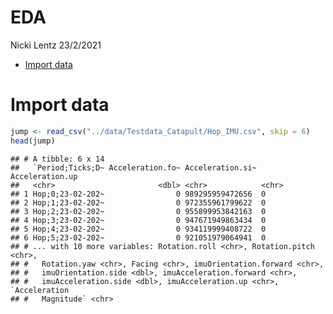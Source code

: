 EDA
================
Nicki Lentz
23/2/2021

-   [Import data](#import-data)

# Import data

``` r
jump <- read_csv("../data/Testdata_Catapult/Hop_IMU.csv", skip = 6)
head(jump)
```

    ## # A tibble: 6 x 14
    ##   `Period;Ticks;D~ Acceleration.fo~ Acceleration.si~ Acceleration.up
    ##   <chr>                       <dbl> <chr>            <chr>          
    ## 1 Hop;0;23-02-202~                0 989295959472656  0              
    ## 2 Hop;1;23-02-202~                0 972355961799622  0              
    ## 3 Hop;2;23-02-202~                0 955899953842163  0              
    ## 4 Hop;3;23-02-202~                0 947671949863434  0              
    ## 5 Hop;4;23-02-202~                0 934119999408722  0              
    ## 6 Hop;5;23-02-202~                0 921051979064941  0              
    ## # ... with 10 more variables: Rotation.roll <chr>, Rotation.pitch <chr>,
    ## #   Rotation.yaw <chr>, Facing <chr>, imuOrientation.forward <chr>,
    ## #   imuOrientation.side <dbl>, imuAcceleration.forward <chr>,
    ## #   imuAcceleration.side <dbl>, imuAcceleration.up <chr>, `Acceleration
    ## #   Magnitude` <chr>
